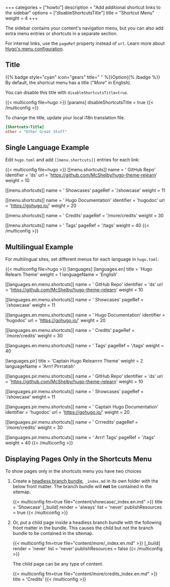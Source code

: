 +++
categories = ["howto"]
description = "Add additional shortcut links to the sidebar"
options = ["disableShortcutsTitle"]
title = "Shortcut Menu"
weight = 4
+++

The sidebar contains your content's navigation menu, but you can also add extra menu entries or shortcuts in a separate section.

For internal links, use the `pageRef` property instead of `url`. Learn more about [Hugo's menu configuration](https://gohugo.io/content-management/menus/#define-in-site-configuration).

## Title

{{% badge style="cyan" icon="gears" title=" " %}}Option{{% /badge %}} By default, the shortcut menu has a title ("_More_" in English).

You can disable this title with `disableShortcutsTitle=true`.

{{< multiconfig file=hugo >}}
[params]
  disableShortcutsTitle = true
{{< /multiconfig >}}

To change the title, update your local i18n translation file.

````toml {title="i18n/en.toml"}
[Shortcuts-Title]
other = "Other Great Stuff"
````

## Single Language Example

Edit `hugo.toml` and add `[[menu.shortcuts]]` entries for each link:

{{< multiconfig file=hugo >}}
[[menu.shortcuts]]
  name = '<i class="fa-fw fab fa-github"></i> GitHub Repo'
  identifier = 'ds'
  url = 'https://github.com/McShelby/hugo-theme-relearn'
  weight = 10

[[menu.shortcuts]]
  name = '<i class="fa-fw fas fa-camera"></i> Showcases'
  pageRef = '/showcase'
  weight = 11

[[menu.shortcuts]]
  name = '<i class="fa-fw fas fa-bookmark"></i> Hugo Documentation'
  identifier = 'hugodoc'
  url = 'https://gohugo.io/'
  weight = 20

[[menu.shortcuts]]
  name = '<i class="fa-fw fas fa-bullhorn"></i> Credits'
  pageRef = '/more/credits'
  weight = 30

[[menu.shortcuts]]
  name = '<i class="fa-fw fas fa-tags"></i> Tags'
  pageRef = '/tags'
  weight = 40
{{< /multiconfig >}}

## Multilingual Example

For multilingual sites, set different menus for each language in `hugo.toml`:

{{< multiconfig file=hugo >}}
[languages]
  [languages.en]
    title = 'Hugo Relearn Theme'
    weight = 1
    languageName = 'English'

  [[languages.en.menu.shortcuts]]
    name = '<i class="fa-fw fab fa-github"></i> GitHub Repo'
    identifier = 'ds'
    url = 'https://github.com/McShelby/hugo-theme-relearn'
    weight = 10

  [[languages.en.menu.shortcuts]]
    name = '<i class="fa-fw fas fa-camera"></i> Showcases'
    pageRef = '/showcase'
    weight = 11

  [[languages.en.menu.shortcuts]]
    name = '<i class="fa-fw fas fa-bookmark"></i> Hugo Documentation'
    identifier = 'hugodoc'
    url = 'https://gohugo.io/'
    weight = 20

  [[languages.en.menu.shortcuts]]
    name = '<i class="fa-fw fas fa-bullhorn"></i> Credits'
    pageRef = '/more/credits'
    weight = 30

  [[languages.en.menu.shortcuts]]
    name = '<i class="fa-fw fas fa-tags"></i> Tags'
    pageRef = '/tags'
    weight = 40

  [languages.pir]
    title = 'Captain Hugo Relearrrn Theme'
    weight = 2
    languageName = 'Arrr! Pirrratish'

  [[languages.pir.menu.shortcuts]]
    name = '<i class="fa-fw fab fa-github"></i> GitHub Repo'
    identifier = 'ds'
    url = 'https://github.com/McShelby/hugo-theme-relearn'
    weight = 10

  [[languages.pir.menu.shortcuts]]
    name = '<i class="fa-fw fas fa-camera"></i> Showcases'
    pageRef = '/showcase'
    weight = 11

  [[languages.pir.menu.shortcuts]]
    name = '<i class="fa-fw fas fa-bookmark"></i> Captain Hugo Documentation'
    identifier = 'hugodoc'
    url = 'https://gohugo.io/'
    weight = 20

  [[languages.pir.menu.shortcuts]]
    name = '<i class="fa-fw fas fa-bullhorn"></i> Crrredits'
    pageRef = '/more/credits'
    weight = 30

  [[languages.pir.menu.shortcuts]]
    name = '<i class="fa-fw fas fa-tags"></i> Arrr! Tags'
    pageRef = '/tags'
    weight = 40
{{< /multiconfig >}}

## Displaying Pages Only in the Shortcuts Menu

To show pages only in the shortcuts menu you have two choices

1. Create a [headless branch bundle](https://gohugo.io/content-management/page-bundles/#headless-bundle), `_index.md` in its own folder with the below front matter. The branch bundle will **not** be contained in the sitemap.

    {{< multiconfig fm=true file="content/showcase/_index.en.md" >}}
    title = 'Showcase'
    [_build]
      render = 'always'
      list = 'never'
      publishResources = true
    {{< /multiconfig >}}

2. Or, put a child page inside a headless branch bundle with the following front matter in the bundle. This causes the child but not the branch bundle to be contained in the sitemap.

    {{< multiconfig fm=true file="content/more/_index.en.md" >}}
    [_build]
      render = 'never'
      list = 'never'
      publishResources = false
    {{< /multiconfig >}}

    The child page can be any type of content.

    {{< multiconfig fm=true file="content/more/credits_index.en.md" >}}
    title = 'Credits'
    {{< /multiconfig >}}
